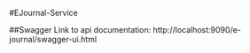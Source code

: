 #EJournal-Service 

##Swagger
Link to api documentation: 
http://localhost:9090/e-journal/swagger-ui.html